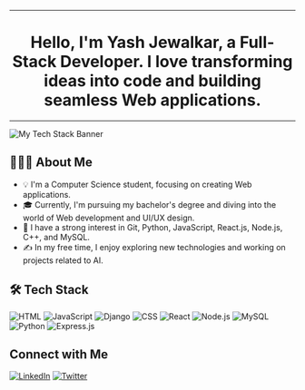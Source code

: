 <div align="center">
  <hr>
  <h1>Hello, I'm Yash Jewalkar, a Full-Stack Developer. I love transforming ideas into code and building seamless Web applications.</h1>
  <hr>
</div>

![My Tech Stack Banner](https://user-images.githubusercontent.com/59575502/127335491-fdba1874-e943-4d3c-ab8c-678ffe22f8b8.png)

## 👨🏻‍💻 About Me

- 💡 I'm a Computer Science student, focusing on creating Web applications.
- 🎓 Currently, I'm pursuing my bachelor's degree and diving into the world of Web development and UI/UX design.
- 🌱 I have a strong interest in Git, Python, JavaScript, React.js, Node.js, C++, and MySQL.
- ✍️ In my free time, I enjoy exploring new technologies and working on projects related to AI.

## 🛠 Tech Stack

![HTML](https://img.shields.io/badge/HTML-rgb(23%2C36%2C48)?logo=html5)
![JavaScript](https://img.shields.io/badge/JavaScript-rgb(23%2C36%2C48)?logo=javascript)
![Django](https://img.shields.io/badge/Django-rgb(23%2C36%2C48)?logo=django)
![CSS](https://img.shields.io/badge/CSS-rgb(23%2C36%2C48)?logo=CSS3&logoColor=blue)
![React](https://img.shields.io/badge/React-rgb(23%2C36%2C48)?logo=react)
![Node.js](https://img.shields.io/badge/Node.js-rgb(23%2C36%2C48)?logo=node.js)
![MySQL](https://img.shields.io/badge/MySQL-rgb(23%2C36%2C48)?logo=mysql)
![Python](https://img.shields.io/badge/Python-rgb(23%2C36%2C48)?logo=python&logoColor=blue-yellow)
![Express.js](https://img.shields.io/badge/Express.js-rgb(23%2C36%2C48)?logo=express&logoColor=blue-yellow)

## Connect with Me

[![LinkedIn](https://img.shields.io/badge/LinkedIn-%230077B5.svg?style=for-the-badge&logo=linkedin&logoColor=white)](https://linkedin.com/in/yourlinkedin)
[![Twitter](https://img.shields.io/badge/twitter-%231DA1F2.svg?style=for-the-badge&logo=twitter&logoColor=white)](https://twitter.com/yourtwitter)
